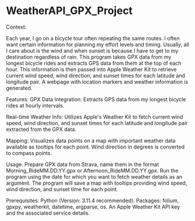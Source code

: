 # WeatherAPI_GPX_Project

Context:

Each year, I go on a bicycle tour often repeating the same routes. I often want certain information for planning my effort levels and timing. Usually, all I care about is the wind and when sunset is because I have to get to my destination regardless of rain. This program takes GPX data from my longest bicycle rides and extracts GPS data from them at the top of each hour. This information is then passed into Apple Weather Kit to retrieve current wind speed, wind direction, and sunset times for each latitude and longitude pair. A webpage with location markers and weather information is generated. 


Features:
GPX Data Integration: Extracts GPS data from my longest bicycle rides at hourly intervals.

Real-time Weather Info: Utilizes Apple's Weather Kit to fetch current wind speed, wind direction, and sunset times for each latitude and longitude pair extracted from the GPX data. 

Mapping: Visualizes data points on a map with important weather data available as tooltips for each point. Wind direction in degrees is converted to compass points. 

Usage:
Prepare GPX data from Strava, name them in the format Morning_RideMM.DD.YY.gpx or Afternoon_RideMM.DD.YY.gpx.
Run the program using the date for which you want to fetch weather details as an argument.
The program will save a map with tooltips providing wind speed, wind direction, and sunset time for each point.

Prerequisites:
Python (Version: 3.11.4 recommended).
Packages: folium, gpxpy, weatherkit, datetime, argparse, os.
An Apple Weather Kit API key and the associated service details.
